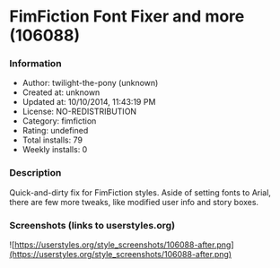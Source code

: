 # FimFiction Font Fixer and more (106088)

### Information
- Author: twilight-the-pony (unknown)
- Created at: unknown
- Updated at: 10/10/2014, 11:43:19 PM
- License: NO-REDISTRIBUTION
- Category: fimfiction
- Rating: undefined
- Total installs: 79
- Weekly installs: 0


### Description
Quick-and-dirty fix for FimFiction styles. Aside of setting fonts to Arial, there are few more tweaks, like modified user info and story boxes.


### Screenshots (links to userstyles.org)
![https://userstyles.org/style_screenshots/106088-after.png](https://userstyles.org/style_screenshots/106088-after.png)



